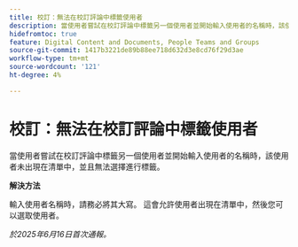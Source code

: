```yaml
---
title: 校訂：無法在校訂評論中標籤使用者
description: 當使用者嘗試在校訂評論中標籤另一個使用者並開始輸入使用者的名稱時，該使用者未出現在清單中，並且無法選擇進行標籤。 此問題有因應措施。
hidefromtoc: true
feature: Digital Content and Documents, People Teams and Groups
source-git-commit: 1417b3221de89b88ee718d632d3e8cd76f29d3ae
workflow-type: tm+mt
source-wordcount: '121'
ht-degree: 4%

---
```



# 校訂：無法在校訂評論中標籤使用者

當使用者嘗試在校訂評論中標籤另一個使用者並開始輸入使用者的名稱時，該使用者未出現在清單中，並且無法選擇進行標籤。

**解決方法**

輸入使用者名稱時，請務必將其大寫。 這會允許使用者出現在清單中，然後您可以選取使用者。

_於2025年6月16日首次通報。_

